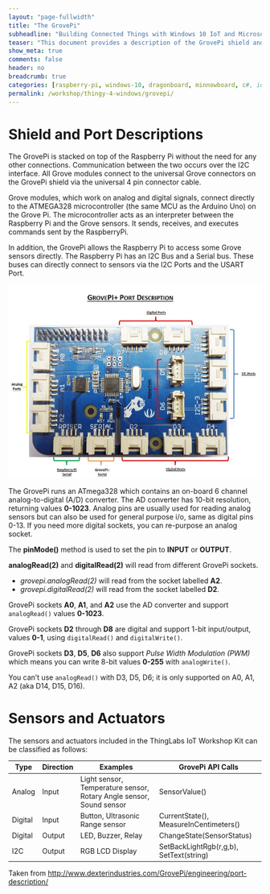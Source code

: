 ```yaml
---
layout: "page-fullwidth"
title: "The GrovePi"
subheadline: "Building Connected Things with Windows 10 IoT and Microsoft Azure"
teaser: "This document provides a description of the GrovePi shield and how it interfaces with the Raspberry Pi 2."
show_meta: true
comments: false
header: no
breadcrumb: true
categories: [raspberry-pi, windows-10, dragonboard, minnowboard, c#, iot, maker]
permalink: /workshop/thingy-4-windows/grovepi/
---
```


# Shield and Port Descriptions
The GrovePi is stacked on top of the Raspberry Pi without the need for any other connections.  Communication between the two occurs over the I2C interface. All Grove modules connect to the universal Grove connectors on the GrovePi shield via the universal 4 pin connector cable.

Grove modules, which work on analog and digital signals, connect directly to the ATMEGA328 microcontroller (the same MCU as the Arduino Uno) on the Grove Pi.  The microcontroller acts as an interpreter between the Raspberry Pi and the Grove sensors.  It sends, receives, and executes commands sent by the RaspberryPi.

In addition, the GrovePi allows the Raspberry Pi to access some Grove sensors directly.  The Raspberry Pi has an I2C Bus and a Serial bus.  These buses can directly connect to sensors via the I2C Ports and the USART Port.

![GrovePi Port Descriptions](/images/workshops/thingy-4-windows/GrovePi-Port-description.jpg)

The GrovePi runs an ATmega328 which contains an on-board 6 channel analog-to-digital (A/D) converter. The AD converter has 10-bit resolution, returning values __0-1023__. Analog pins are usually used for reading analog sensors but can also be used for general purpose i/o, same as digital pins 0-13.
If you need more digital sockets, you can re-purpose an analog socket.

The __pinMode()__ method is used to set the pin to __INPUT__ or __OUTPUT__.

__analogRead(2)__ and __digitalRead(2)__ will read from different GrovePi sockets.

* _grovepi.analogRead(2)_ will read from the socket labelled __A2__.
* _grovepi.digitalRead(2)_ will read from the socket labelled __D2__.
 
GrovePi sockets __A0__, __A1__, and __A2__ use the AD converter and support `analogRead()` values __0-1023__.

GrovePi sockets __D2__ through __D8__ are digital and support 1-bit input/output, values __0-1__, using `digitalRead()` and `digitalWrite()`.

GrovePi sockets __D3__, __D5__, __D6__ also support _Pulse Width Modulation (PWM)_ which means you can write 8-bit values __0-255__ with `analogWrite()`.

You can’t use `analogRead()` with D3, D5, D6; it is only supported on A0, A1, A2 (aka D14, D15, D16).

# Sensors and Actuators
The sensors and actuators included in the ThingLabs IoT Workshop Kit can be classified as follows:

|Type       |Direction	    |Examples	                                                             |GrovePi API Calls                         |
|-----------|---------------|------------------------------------------------------------------------|------------------------------------------|
|Analog     |Input	        |Light sensor, Temperature sensor, Rotary Angle sensor, Sound sensor     |SensorValue()                             |
|Digital    |Input	        |Button, Ultrasonic Range sensor                                         |CurrentState(), MeasureInCentimeters()    |
|Digital    |Output	        |LED, Buzzer, Relay            	                                         |ChangeState(SensorStatus)                 |
|I2C        |Output         |RGB LCD Display                                                         |SetBackLightRgb(r,g,b), SetText(string)   |


Taken from <http://www.dexterindustries.com/GrovePi/engineering/port-description/>